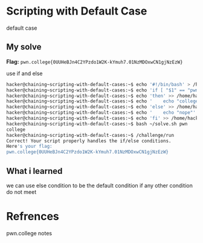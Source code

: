 # Scripting with Default Case
default case

## My solve
**Flag:** `pwn.college{0UUHeBJn4C2YPzdo1W2K-kYmuh7.01NzMDOxwCN1gjNzEzW}`

use if and else

```bash
hacker@chaining~scripting-with-default-cases:~$ echo '#!/bin/bash' > /home/hacker/solve.sh
hacker@chaining~scripting-with-default-cases:~$ echo 'if [ "$1" == "pwn" ]' >> /home/hacker/solve.sh
hacker@chaining~scripting-with-default-cases:~$ echo 'then' >> /home/hacker/solve.sh
hacker@chaining~scripting-with-default-cases:~$ echo '    echo "college"' >> /home/hacker/solve.sh
hacker@chaining~scripting-with-default-cases:~$ echo 'else' >> /home/hacker/solve.sh
hacker@chaining~scripting-with-default-cases:~$ echo '    echo "nope"' >> /home/hacker/solve.sh
hacker@chaining~scripting-with-default-cases:~$ echo 'fi' >> /home/hacker/solve.sh
hacker@chaining~scripting-with-default-cases:~$ bash ~/solve.sh pwn
college
hacker@chaining~scripting-with-default-cases:~$ /challenge/run
Correct! Your script properly handles the if/else conditions.
Here's your flag:
pwn.college{0UUHeBJn4C2YPzdo1W2K-kYmuh7.01NzMDOxwCN1gjNzEzW}
```

## What i learned
we can use else condition to be the default condition if any other condition do not meet

# Refrences
pwn.college notes